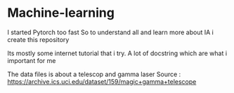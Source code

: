 # Machine-learning

I started Pytorch too fast
So to understand all and learn more about IA i create this repository

Its mostly some internet tutorial that i try.
A lot of docstring which are what i important for me


The data files is about a telescop and gamma laser
Source : https://archive.ics.uci.edu/dataset/159/magic+gamma+telescope
